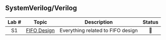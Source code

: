 ## SystemVerilog/Verilog
|   Lab #   |     Topic     |            Description                 |      Status      |
|:---------:|:-------------:|:--------------------------------------:|:----------------:|
|    S1     |  [FIFO Design]()  |  Everything related to FIFO design | :construction:   | 